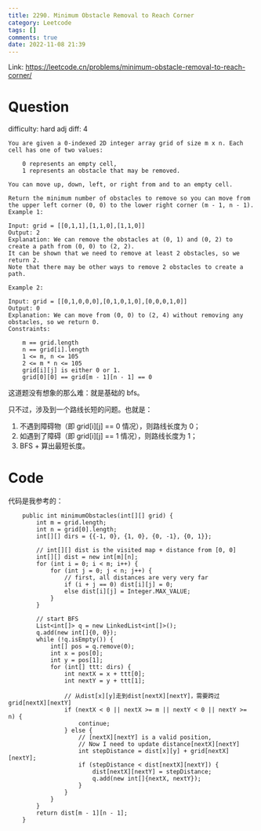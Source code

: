 ```yaml
---
title: 2290. Minimum Obstacle Removal to Reach Corner
category: Leetcode
tags: []
comments: true
date: 2022-11-08 21:39
---
```




Link: https://leetcode.cn/problems/minimum-obstacle-removal-to-reach-corner/

# Question

difficulty: hard
adj diff: 4

    You are given a 0-indexed 2D integer array grid of size m x n. Each cell has one of two values:

    	0 represents an empty cell,
    	1 represents an obstacle that may be removed.

    You can move up, down, left, or right from and to an empty cell.

    Return the minimum number of obstacles to remove so you can move from the upper left corner (0, 0) to the lower right corner (m - 1, n - 1).
    Example 1:

    Input: grid = [[0,1,1],[1,1,0],[1,1,0]]
    Output: 2
    Explanation: We can remove the obstacles at (0, 1) and (0, 2) to create a path from (0, 0) to (2, 2).
    It can be shown that we need to remove at least 2 obstacles, so we return 2.
    Note that there may be other ways to remove 2 obstacles to create a path.

    Example 2:

    Input: grid = [[0,1,0,0,0],[0,1,0,1,0],[0,0,0,1,0]]
    Output: 0
    Explanation: We can move from (0, 0) to (2, 4) without removing any obstacles, so we return 0.
    Constraints:

    	m == grid.length
    	n == grid[i].length
    	1 <= m, n <= 105
    	2 <= m * n <= 105
    	grid[i][j] is either 0 or 1.
    	grid[0][0] == grid[m - 1][n - 1] == 0

这道题没有想象的那么难：就是基础的 bfs。

只不过，涉及到一个路线长短的问题。也就是：

1. 不遇到障碍物（即 grid[i][j] == 0 情况），则路线长度为 0；
1. 如遇到了障碍（即 grid[i][j] == 1 情况），则路线长度为 1；
1. BFS + 算出最短长度。

# Code

代码是我参考的：

```
    public int minimumObstacles(int[][] grid) {
        int m = grid.length;
        int n = grid[0].length;
        int[][] dirs = {{-1, 0}, {1, 0}, {0, -1}, {0, 1}};

        // int[][] dist is the visited map + distance from [0, 0]
        int[][] dist = new int[m][n];
        for (int i = 0; i < m; i++) {
            for (int j = 0; j < n; j++) {
                // first, all distances are very very far
                if (i + j == 0) dist[i][j] = 0;
                else dist[i][j] = Integer.MAX_VALUE;
            }
        }

        // start BFS
        List<int[]> q = new LinkedList<int[]>();
        q.add(new int[]{0, 0});
        while (!q.isEmpty()) {
            int[] pos = q.remove(0);
            int x = pos[0];
            int y = pos[1];
            for (int[] ttt: dirs) {
                int nextX = x + ttt[0];
                int nextY = y + ttt[1];

                // 从dist[x][y]走到dist[nextX][nextY]，需要跨过grid[nextX][nextY]
                if (nextX < 0 || nextX >= m || nextY < 0 || nextY >= n) {
                    continue;
                } else {
    				// [nextX][nextY] is a valid position,
                    // Now I need to update distance[nextX][nextY]
    				int stepDistance = dist[x][y] + grid[nextX][nextY];
                    if (stepDistance < dist[nextX][nextY]) {
                        dist[nextX][nextY] = stepDistance;
                        q.add(new int[]{nextX, nextY});
                    }
                }
            }
        }
        return dist[m - 1][n - 1];
    }
```
